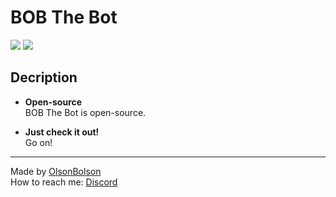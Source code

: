 # BOB The Bot
![](https://img.shields.io/github/license/OlsonBolson-py/BOB-The-Bot)
![](https://img.shields.io/github/last-commit/OlsonBolson-py/BOB-The-Bot)

## Decription

- **Open-source** <br>
BOB The Bot is open-source.

- **Just check it out!** <br>
Go on!
***
Made by [OlsonBolson](https://github.com/OlsonBolson-py) <br> 
How to reach me: [Discord](https://discord.com/users/444131047316389888)

